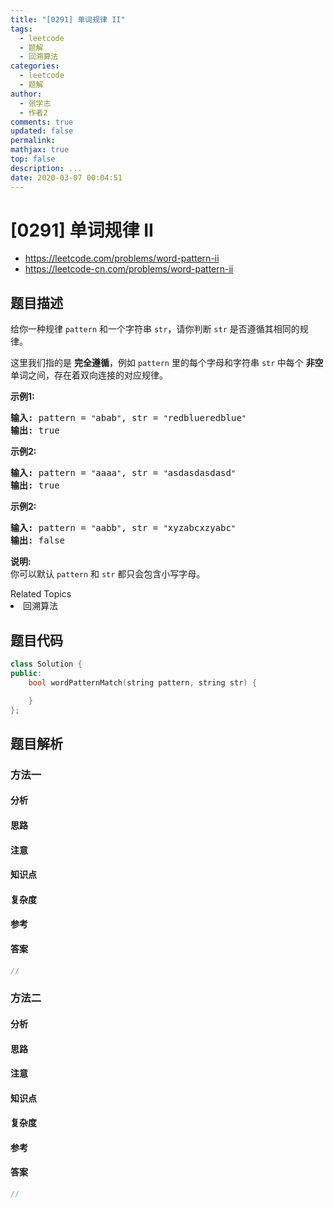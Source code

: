 ```yaml
---
title: "[0291] 单词规律 II"
tags:
  - leetcode
  - 题解
  - 回溯算法
categories:
  - leetcode
  - 题解
author:
  - 张学志
  - 作者2
comments: true
updated: false
permalink:
mathjax: true
top: false
description: ...
date: 2020-03-07 00:04:51
---
```



# [0291] 单词规律 II
* https://leetcode.com/problems/word-pattern-ii
* https://leetcode-cn.com/problems/word-pattern-ii


## 题目描述

<p>给你一种规律&nbsp;<code>pattern</code>&nbsp;和一个字符串&nbsp;<code>str</code>，请你判断&nbsp;<code>str</code>&nbsp;是否遵循其相同的规律。</p>

<p>这里我们指的是 <strong>完全遵循</strong>，例如 <code>pattern</code>&nbsp;里的每个字母和字符串&nbsp;<code>str</code><strong>&nbsp;</strong>中每个 <strong>非空</strong> 单词之间，存在着双向连接的对应规律。</p>

<p><strong>示例1:</strong></p>

<pre><strong>输入:</strong> pattern = <code>&quot;</code>abab<code>&quot;</code>, str = <code>&quot;</code>redblueredblue<code>&quot;</code>
<strong>输出:</strong> true</pre>

<p><strong>示例2:</strong></p>

<pre><strong>输入:</strong> pattern = <code>&quot;</code>aaaa<code>&quot;</code>, str = <code>&quot;</code>asdasdasdasd<code>&quot;</code>
<strong>输出:</strong> true</pre>

<p><strong>示例2:</strong></p>

<pre><strong>输入:</strong> pattern = <code>&quot;</code>aabb<code>&quot;</code>, str = <code>&quot;</code>xyzabcxzyabc<code>&quot;</code>
<strong>输出:</strong> false</pre>

<p><strong>说明:</strong><br>
你可以默认&nbsp;<code>pattern</code>&nbsp;和 <code>str</code>&nbsp;都只会包含小写字母。</p>
<div><div>Related Topics</div><div><li>回溯算法</li></div></div>


## 题目代码

```cpp
class Solution {
public:
    bool wordPatternMatch(string pattern, string str) {

    }
};
```


## 题目解析


### 方法一

#### 分析

#### 思路

#### 注意

#### 知识点

#### 复杂度

#### 参考

#### 答案

```cpp
//
```


### 方法二

#### 分析

#### 思路

#### 注意

#### 知识点

#### 复杂度

#### 参考

#### 答案

```cpp
//
```


